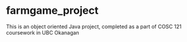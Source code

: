 # farmgame_project
This is an object oriented Java project, completed as a part of COSC 121 coursework in UBC Okanagan

